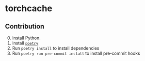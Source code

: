 # torchcache

## Contribution

0. Install Python.
2. Install [`poetry`](https://python-poetry.org/docs/#installation)
3. Run `poetry install` to install dependencies
4. Run `poetry run pre-commit install` to install pre-commit hooks
